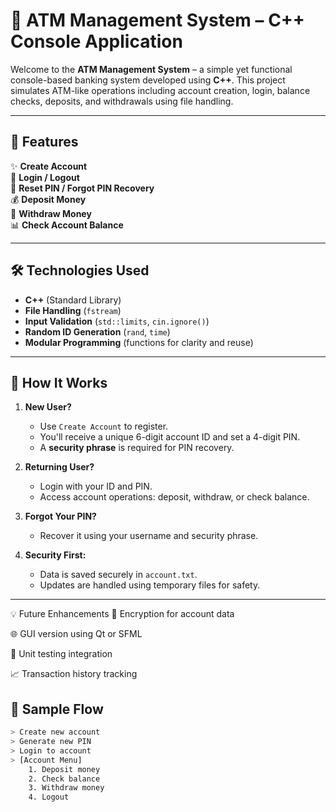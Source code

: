 # 🏧 ATM Management System – C++ Console Application

Welcome to the **ATM Management System** – a simple yet functional console-based banking system developed using **C++**. This project simulates ATM-like operations including account creation, login, balance checks, deposits, and withdrawals using file handling.

---

## 📌 Features

✨ **Create Account**  
🔑 **Login / Logout**  
🔁 **Reset PIN / Forgot PIN Recovery**  
💰 **Deposit Money**  
💸 **Withdraw Money**  
📊 **Check Account Balance**

---

## 🛠️ Technologies Used

- **C++** (Standard Library)
- **File Handling** (`fstream`)
- **Input Validation** (`std::limits`, `cin.ignore()`)
- **Random ID Generation** (`rand`, `time`)
- **Modular Programming** (functions for clarity and reuse)

---

## 🚀 How It Works

1. **New User?**
   - Use `Create Account` to register.
   - You'll receive a unique 6-digit account ID and set a 4-digit PIN.
   - A **security phrase** is required for PIN recovery.

2. **Returning User?**
   - Login with your ID and PIN.
   - Access account operations: deposit, withdraw, or check balance.

3. **Forgot Your PIN?**
   - Recover it using your username and security phrase.

4. **Security First:**
   - Data is saved securely in `account.txt`.
   - Updates are handled using temporary files for safety.

---
💡 Future Enhancements
🔐 Encryption for account data

🌐 GUI version using Qt or SFML

🧪 Unit testing integration

📈 Transaction history tracking

## 🧪 Sample Flow

```bash
> Create new account
> Generate new PIN
> Login to account
> [Account Menu]
    1. Deposit money
    2. Check balance
    3. Withdraw money
    4. Logout
